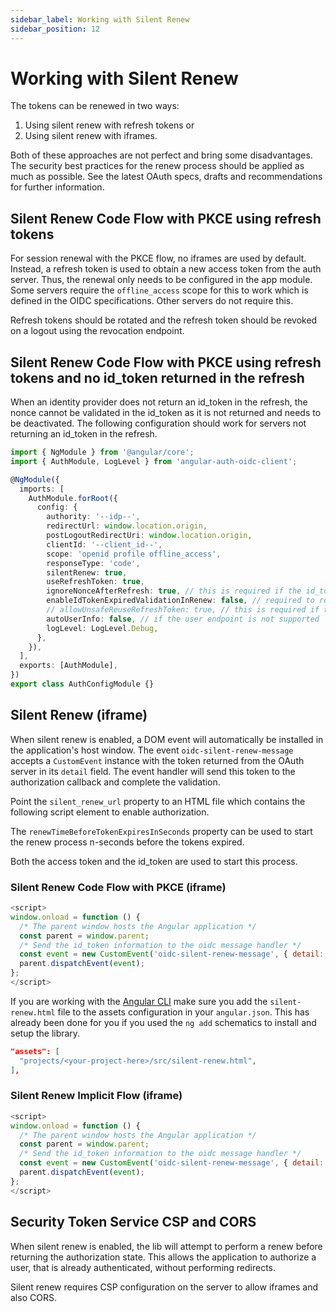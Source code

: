 ```yaml
---
sidebar_label: Working with Silent Renew
sidebar_position: 12
---
```


# Working with Silent Renew

The tokens can be renewed in two ways:

1. Using silent renew with refresh tokens or
2. Using silent renew with iframes.

Both of these approaches are not perfect and bring some disadvantages. The security best practices for the renew process should be applied as much as possible. See the latest OAuth specs, drafts and recommendations for further information.

## Silent Renew Code Flow with PKCE using refresh tokens

For session renewal with the PKCE flow, no iframes are used by default. Instead, a refresh token is used to obtain a new access token from the auth server. Thus, the renewal only needs to be configured in the app module. Some servers require the `offline_access` scope for this to work which is defined in the OIDC specifications. Other servers do not require this.

Refresh tokens should be rotated and the refresh token should be revoked on a logout using the revocation endpoint.

## Silent Renew Code Flow with PKCE using refresh tokens and no id_token returned in the refresh

When an identity provider does not return an id_token in the refresh, the nonce cannot be validated in the id_token as it is not returned and needs to be deactivated. The following configuration should work for servers not returning an id_token in the refresh.

```typescript
import { NgModule } from '@angular/core';
import { AuthModule, LogLevel } from 'angular-auth-oidc-client';

@NgModule({
  imports: [
    AuthModule.forRoot({
      config: {
        authority: '--idp--',
        redirectUrl: window.location.origin,
        postLogoutRedirectUri: window.location.origin,
        clientId: '--client_id--',
        scope: 'openid profile offline_access',
        responseType: 'code',
        silentRenew: true,
        useRefreshToken: true,
        ignoreNonceAfterRefresh: true, // this is required if the id_token is not returned
        enableIdTokenExpiredValidationInRenew: false, // required to refresh the browser if id_token is not updated after the first authentication
        // allowUnsafeReuseRefreshToken: true, // this is required if the refresh token is not rotated
        autoUserInfo: false, // if the user endpoint is not supported
        logLevel: LogLevel.Debug,
      },
    }),
  ],
  exports: [AuthModule],
})
export class AuthConfigModule {}
```

## Silent Renew (iframe)

When silent renew is enabled, a DOM event will automatically be installed in the application's host window. The event `oidc-silent-renew-message` accepts a `CustomEvent` instance with the token returned from the OAuth server in its `detail` field. The event handler will send this token to the authorization callback and complete the validation.

Point the `silent_renew_url` property to an HTML file which contains the following script element to enable authorization.

The `renewTimeBeforeTokenExpiresInSeconds` property can be used to start the renew process n-seconds before the tokens expired.

Both the access token and the id_token are used to start this process.

### Silent Renew Code Flow with PKCE (iframe)

```javascript
<script>
window.onload = function () {
  /* The parent window hosts the Angular application */
  const parent = window.parent;
  /* Send the id_token information to the oidc message handler */
  const event = new CustomEvent('oidc-silent-renew-message', { detail: window.location });
  parent.dispatchEvent(event);
};
</script>
```

If you are working with the [Angular CLI](https://angular.io/cli) make sure you add the `silent-renew.html` file to the assets configuration in your `angular.json`. This has already been done for you if you used the `ng add` schematics to install and setup the library.

```json
"assets": [
  "projects/<your-project-here>/src/silent-renew.html",
],
```

### Silent Renew Implicit Flow (iframe)

```javascript
<script>
window.onload = function () {
  /* The parent window hosts the Angular application */
  const parent = window.parent;
  /* Send the id_token information to the oidc message handler */
  const event = new CustomEvent('oidc-silent-renew-message', { detail: window.location.hash.substr(1) });
  parent.dispatchEvent(event);
};
</script>
```

## Security Token Service CSP and CORS

When silent renew is enabled, the lib will attempt to perform a renew before returning the authorization state.
This allows the application to authorize a user, that is already authenticated, without performing redirects.

Silent renew requires CSP configuration on the server to allow iframes and also CORS.
